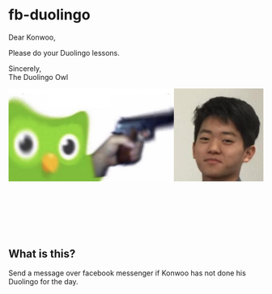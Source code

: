 # fb-duolingo

Dear Konwoo, 

Please do your Duolingo lessons.

Sincerely,  
The Duolingo Owl

![Owl threatening Konwoo](kimdead.png)

<br><br><br><br><br>

## What is this?

Send a message over facebook messenger if Konwoo has not done his Duolingo for the day.